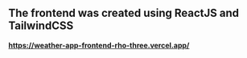 ## The frontend was created using ReactJS and TailwindCSS

**https://weather-app-frontend-rho-three.vercel.app/**
